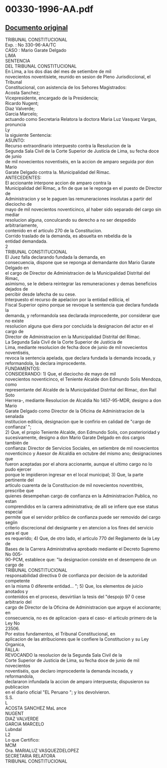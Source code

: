 
00330-1996-AA.pdf
=================
  
[Documento original](https://tc.gob.pe/jurisprudencia/1997/00330-1996-AA.pdf)  
---  
TRIBUNAL CONSTITUCIONAL  
Exp. : No 330-96-AA/TC  
CASO : Mario Garate Delgado  
LIMA  
SENTENCIA  
DEL TRIBUNAL CONSTITUCIONAL  
En Lima, a los dos dias del mes de setiembre de mil  
novecientos noventisiete, reunido en sesion de Pleno Jurisdiccional, el Tribunal  
Constitucional, con asistencia de los Sehores Magistrados:  
Acosta Sanchez;  
Vicepresidente, encargado de la Presidencia;  
Ricardo Nugent;  
Diaz Valverde;  
Garcia Marcelo;  
actuando como Secretaria Relatora la doctora Maria Luz Vasquez Vargas, pronuncia  
Ly  
la siguiente Sentencia:  
ASUNTO:  
Recurso extraordinario interpuesto contra la Resolucion de la  
Segunda Sala Civil de la Corte Superior de Justicia de Lima, su fecha doce de junio  
de mil novecientos noventiséis, en la accion de amparo seguida por don Mario  
Garate Delgado contra la. Municipalidad del Rimac.  
ANTECEDENTES:  
El accionante interpone accion de amparo contra la  
Municipalidad del Rimac, a fin de que se le reponga en el puesto de Director de  
Administracion y se le paguen las remuneraciones insolutas a partir del dieciocho de  
mayo de mil novecientos noventicinco, al haber sido separado del cargo sin mediar  
resolucion alguna, conculcando su derecho a no ser despedido arbitrariamente,  
contenido en el articulo 270 de la Constitucion.  
Corrido traslado de la demanda, es absuelta en rebeldia de la  
entidad demandada.  
2  
TRIBUNAL CONSTITUCIONAL  
El Juez falla declarando fundada la demanda, en  
consecuencia, dispone que se reponga al demandante don Mario Garate Delgado en  
el cargo de Director de Administracion de la Municipalidad Distrital del Rimac,  
asimismo, se le debera reintegrar las remuneraciones y demas beneficios dejados de  
percibir desde lafecha de su cese.  
Interpuesto el recurso de apelacion por la entidad edilicia, el  
Fiscal Superior opino porque se revoque la sentencia que declara fundada la  
demanda, y reformandola sea declarada improcedente, por considerar que no existe  
resolucion alguna que diera por concluida la designacion del actor en el cargo de  
Director de Administracion en la Municipalidad Distrital del Rimac.  
La Segunda Sala Civil de la Corte Superior de Justicia de  
Lima, mediante resolucion de fecha doce de junio de mil novecientos noventiséis,  
revoca la sentencia apelada, que declara fundada la demanda incoada, y  
reformandola, la declara improcedente.  
FUNDAMENTOS:  
CONSIDERANDO: 1) Que, el dieciocho de mayo de mil  
novecientos noventicinco, el Teniente Alcalde don Edmundo Solis Mendoza, como  
representante del Alcalde de la Municipalidad Distrital del Rimac, don Rail Soto  
Herrera-, mediante Resolucion de Alcaldia No 1457-95-MDR, designo a don Mario  
Garate Delgado como Director de la Oficina de Administracion de la senalada  
institucion edilicia, designacion que le confirio en calidad de "cargo de confianza' ";  
2) Que, el propio Teniente Alcalde, don Edmundo Solis, con posterioridad y  
sucesivamente, designo a don Mario Garate Delgado en dos cargos también de  
confianza: Director de Servicios Sociales, en setiembre de mil novecientos  
noventicinco y Asesor de Alcaldia en octubre del mismo ano; designaciones que  
fueron aceptadas por el ahora accionante, aunque el ultimo cargo no lo pudo ejercer  
porque le impidieron ingresar en el local municipal; 3) Que, la parte pertinente del  
articulo cuarenta de la Constitucion de mil novecientos noventitrés, prescribe que  
quienes desempehan cargo de confianza en la Administracion Publica, no estan  
comprendidos en la carrera administrativa; de alli se infiere que ese status especial  
permite que el servidor priblico de confianza puede ser removido del cargo segiin  
criterio discrecional del designante y en atencion a los fines del servicio para el que  
es requerido; 4) Que, de otro lado, el articulo 770 del Reglamento de la Ley de  
Bases de la Carrera Administrativa aprobado mediante el Decreto Supremo No 005-  
90-PCM, establece que: "la designacion consiste en el desempeno de un cargo de  
TRIBUNAL CONSTITUCIONAL  
responsabilidad directiva 0 de confianza por decision de la autoridad competente  
en la misma 0 diferente entidad... "; 5) Que, los elementos de juicio anotados y  
contenidos en el proceso, desvirtiian la tesis del "despojo 97 0 cese arbitrario del  
cargo de Director de la Oficina de Administracion que arguye el accionante; en  
consecuencia, no es de aplicacion -para el caso- el articulo primero de la Ley No  
23506.  
Por estos fundamentos, el Tribunal Constitucional, en  
aplicacion de las atribuciones que le confiere la Constitucion y su Ley Organica,  
FALLA:  
REVOCANDO la resolucion de la Segunda Sala Civil de la  
Corte Superior de Justicia de Lima, su fecha doce de junio de mil novecientos  
noventiséis, que declaro improcedente la demanda incoada, y reformandola,  
declararon infundada la accion de amparo interpuesta; dispusieron su publicacion  
en el diario oficial "EL Peruano "; y los devolvieron.  
S.S.  
L  
ACOSTA SANCHEZ MaL ance  
NUGENT  
DIAZ VALVERDE  
GARCIA MARCELO  
Lubndal  
L2  
Lo que Certifico:  
MCM  
Ora. MARIALUZ VASQUEZDELOPEZ  
SECRETARIA RELATORA  
TRIBUNAL CONSTITUCIONAL